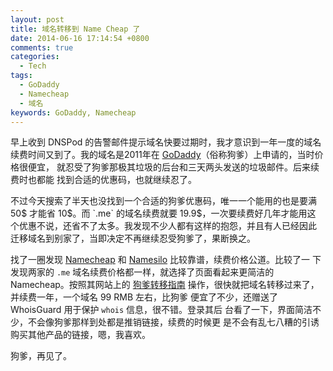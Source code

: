 ```yaml
---
layout: post
title: 域名转移到 Name Cheap 了
date: 2014-06-16 17:14:54 +0800
comments: true
categories:
  - Tech
tags:
  - GoDaddy
  - Namecheap
  - 域名
keywords: GoDaddy, Namecheap
---
```


早上收到 DNSPod 的告警邮件提示域名快要过期时，我才意识到一年一度的域名
续费时间又到了。我的域名是2011年在
[GoDaddy](http://www.godaddy.com/)（俗称狗爹）上申请的，当时价格很便宜，
就忍受了狗爹那极其垃圾的后台和三天两头发送的垃圾邮件。后来续费时也都能
找到合适的优惠码，也就继续忍了。

不过今天搜索了半天也没找到一个合适的狗爹优惠码，唯一一个能用的也是要满
50$ 才能省 10$。而 `.me` 的域名续费就要 19.9$，一次要续费好几年才能用这
个优惠不说，还省不了太多。我发现不少人都有这样的抱怨，并且有人已经因此
迁移域名到别家了，当即决定不再继续忍受狗爹了，果断换之。

找了一圈发现 [Namecheap](https://www.namecheap.com/) 和
[Namesilo](https://www.namesilo.com/) 比较靠谱，续费价格公道。比较了一
下发现两家的 `.me` 域名续费价格都一样，就选择了页面看起来更简洁的
Namecheap。按照其网站上的
[狗爹转移指南](https://www.namecheap.com/support/knowledgebase/article.aspx/876/83/how-to-transfer-a-domain-from-godaddy)
操作，很快就把域名转移过来了，并续费一年，一个域名 99 RMB 左右，比狗爹
便宜了不少，还赠送了 WhoisGuard 用于保护 `whois` 信息，很不错。登录其后
台看了一下，界面简洁不少，不会像狗爹那样到处都是推销链接，续费的时候更
是不会有乱七八糟的引诱购买其他产品的链接，嗯，我喜欢。

狗爹，再见了。
